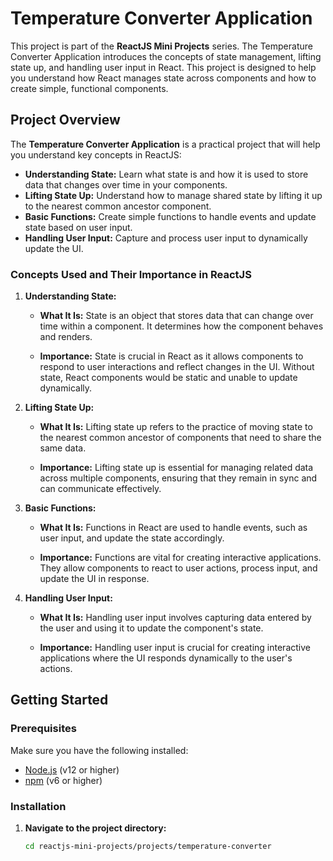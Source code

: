 # Temperature Converter Application

This project is part of the **ReactJS Mini Projects** series. The Temperature Converter Application introduces the concepts of state management, lifting state up, and handling user input in React. This project is designed to help you understand how React manages state across components and how to create simple, functional components.

## Project Overview

The **Temperature Converter Application** is a practical project that will help you understand key concepts in ReactJS:

- **Understanding State:** Learn what state is and how it is used to store data that changes over time in your components.
- **Lifting State Up:** Understand how to manage shared state by lifting it up to the nearest common ancestor component.
- **Basic Functions:** Create simple functions to handle events and update state based on user input.
- **Handling User Input:** Capture and process user input to dynamically update the UI.

### Concepts Used and Their Importance in ReactJS

1. **Understanding State:**

   - **What It Is:** State is an object that stores data that can change over time within a component. It determines how the component behaves and renders.

   - **Importance:** State is crucial in React as it allows components to respond to user interactions and reflect changes in the UI. Without state, React components would be static and unable to update dynamically.

2. **Lifting State Up:**

   - **What It Is:** Lifting state up refers to the practice of moving state to the nearest common ancestor of components that need to share the same data.

   - **Importance:** Lifting state up is essential for managing related data across multiple components, ensuring that they remain in sync and can communicate effectively.

3. **Basic Functions:**

   - **What It Is:** Functions in React are used to handle events, such as user input, and update the state accordingly.

   - **Importance:** Functions are vital for creating interactive applications. They allow components to react to user actions, process input, and update the UI in response.

4. **Handling User Input:**

   - **What It Is:** Handling user input involves capturing data entered by the user and using it to update the component's state.

   - **Importance:** Handling user input is crucial for creating interactive applications where the UI responds dynamically to the user's actions.

## Getting Started

### Prerequisites

Make sure you have the following installed:

- [Node.js](https://nodejs.org/) (v12 or higher)
- [npm](https://www.npmjs.com/) (v6 or higher)

### Installation

1. **Navigate to the project directory:**
   ```bash
   cd reactjs-mini-projects/projects/temperature-converter

